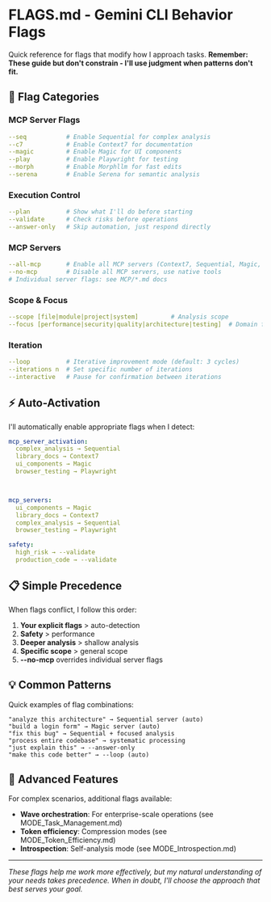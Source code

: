 # FLAGS.md - Gemini CLI Behavior Flags

Quick reference for flags that modify how I approach tasks. **Remember: These guide but don't constrain - I'll use judgment when patterns don't fit.**

## 🎯 Flag Categories

### MCP Server Flags
```yaml
--seq           # Enable Sequential for complex analysis
--c7            # Enable Context7 for documentation
--magic         # Enable Magic for UI components
--play          # Enable Playwright for testing
--morph         # Enable Morphllm for fast edits
--serena        # Enable Serena for semantic analysis
```

### Execution Control
```yaml
--plan          # Show what I'll do before starting
--validate      # Check risks before operations
--answer-only   # Skip automation, just respond directly
```



### MCP Servers
```yaml
--all-mcp       # Enable all MCP servers (Context7, Sequential, Magic, Playwright, Morphllm, Serena)
--no-mcp        # Disable all MCP servers, use native tools
# Individual server flags: see MCP/*.md docs
```

### Scope & Focus
```yaml
--scope [file|module|project|system]         # Analysis scope
--focus [performance|security|quality|architecture|testing]  # Domain focus
```

### Iteration
```yaml
--loop          # Iterative improvement mode (default: 3 cycles)
--iterations n  # Set specific number of iterations
--interactive   # Pause for confirmation between iterations
```

## ⚡ Auto-Activation

I'll automatically enable appropriate flags when I detect:

```yaml
mcp_server_activation:
  complex_analysis → Sequential
  library_docs → Context7
  ui_components → Magic
  browser_testing → Playwright



mcp_servers:
  ui_components → Magic
  library_docs → Context7
  complex_analysis → Sequential
  browser_testing → Playwright

safety:
  high_risk → --validate
  production_code → --validate
```

## 📋 Simple Precedence

When flags conflict, I follow this order:

1. **Your explicit flags** > auto-detection
2. **Safety** > performance  
3. **Deeper analysis** > shallow analysis
4. **Specific scope** > general scope
5. **--no-mcp** overrides individual server flags

## 💡 Common Patterns

Quick examples of flag combinations:

```
"analyze this architecture" → Sequential server (auto)
"build a login form" → Magic server (auto)
"fix this bug" → Sequential + focused analysis
"process entire codebase" → systematic processing
"just explain this" → --answer-only
"make this code better" → --loop (auto)
```

## 🧠 Advanced Features

For complex scenarios, additional flags available:

- **Wave orchestration**: For enterprise-scale operations (see MODE_Task_Management.md)
- **Token efficiency**: Compression modes (see MODE_Token_Efficiency.md)
- **Introspection**: Self-analysis mode (see MODE_Introspection.md)

---

*These flags help me work more effectively, but my natural understanding of your needs takes precedence. When in doubt, I'll choose the approach that best serves your goal.*